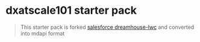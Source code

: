 # dxatscale101 starter pack

> This starter pack is forked [salesforce dreamhouse-lwc](https://github.com/trailheadapps/dreamhouse-lwc) and converted into mdapi format
